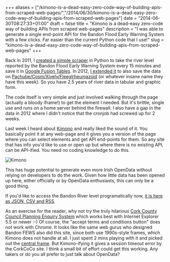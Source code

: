+++
aliases = ["/kimono-is-a-dead-easy-zero-code-way-of-building-apis-from-scraped-web-pages/","/2014/06/30/kimono-is-a-dead-easy-zero-code-way-of-building-apis-from-scraped-web-pages"]
date = "2014-06-30T08:27:33+01:00"
draft = false
title = "Kimono is a dead-easy zero-code way of building APIs from scraped web-pages"
description = "I was able to generate a single end-point API for the Bandon Flood Early Warning System with a few clicks. Far easier than the current Python code that I use!"
slug = "kimono-is-a-dead-easy-zero-code-way-of-building-apis-from-scraped-web-pages"
+++

Back in 2011, I [created a simple scraper](http://conoroneill.com/2011/11/17/bandon-flood-fews-open-data-now-available/) in Python to take the river level reported by the Bandon Flood Early Warning System every 15 minutes and save it in [Google Fusion Tables](https://www.google.com/fusiontables/DataSource?docid=103YIcARoxuaWT7NfZ8mVBzY554sF_3ONYC1N3DE). In 2012, [I extended it](http://conoroneill.net/bandon-flood-data-fews-now-available-on-cosmpachube/) to also save the data on [Pachube/Cosm/Xively/Fleeglrheumazoid](https://xively.com/feeds/40004/?from_cosm=true) (or whatever insane name they have this week). So you have 2.5 years of river data in tabular and graphic form. 

The code itself is very simple and just involved walking through the page (actually a bloody iframe!) to get the element I needed. But it's brittle, single use and runs on a home server behind the firewall. I also have a gap in the data in 2012 where I didn't notice that the cronjob had screwed up for 2 weeks.

Last week I heard about [Kimono](https://www.kimonolabs.com/) and really liked the sound of it. You basically point it at any web-page and it gives you a version of the page where you can select elements and get API end-points for them. So any site that has info you'd like to use or open up but where there is no existing API, can be API-ified. You need no coding knowledge to do this.

![Kimono](https://s3-eu-west-1.amazonaws.com/conoroneill.net/wp-content/uploads/2014/06/kimono.jpg "Web Scraping")

This has huge potential to generate even more Irish OpenData without relying on developers to do the work. Given how little data has been opened up here, either officially or by OpenData enthusiasts, this can only be a good thing.

If you'd like to access the Bandon River level programatically now, [it is here as JSON, CSV and RSS](https://www.kimonolabs.com/apis/cr79egwi).

As an exercise for the reader, why not try the truly hilarious [Cork County Council Planning Enquiry System](http://maps.corkcoco.ie/planningenquiryv3/LAResources/info.aspx) which works best with Internet Explorer 5.5 or newer :-) Of course, the "accept terms and conditions button" does not work with Chrome. It looks like the same web gurus who designed Bandon FEWS also did this site, since both use 1990s-style frames, which Kimono does not handle at all. I just spent 2 mins playing with it and picked out the [central frame](http://maps.corkcoco.ie/planningenquiryv3/enquiry.aspx). But Kimono-ifying it gives a session timeout error by the CorkCoCo site. I think a small bit of effort could get this working. Any takers or do you all prefer to just talk about OpenData?

